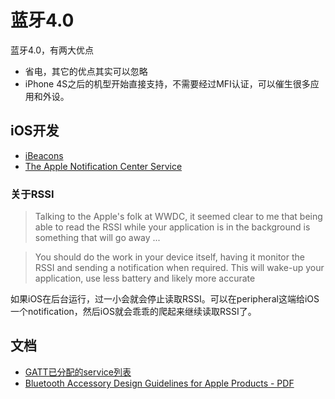 # 蓝牙4.0

蓝牙4.0，有两大优点

- 省电，其它的优点其实可以忽略
- iPhone 4S之后的机型开始直接支持，不需要经过MFI认证，可以催生很多应用和外设。

## iOS开发

* [iBeacons](ibeacons.html)
* [The Apple Notification Center Service](ancs.html)

### 关于RSSI

> Talking to the Apple's folk at WWDC, it seemed clear to me that being able to read the RSSI while your application is in the background is something that will go away ...

> You should do the work in your device itself, having it monitor the RSSI and sending a notification when required. This will wake-up your application, use less battery and likely more accurate

如果iOS在后台运行，过一小会就会停止读取RSSI。可以在peripheral这端给iOS一个notification，然后iOS就会乖乖的爬起来继续读取RSSI了。

## 文档

* [GATT已分配的service列表](http://developer.bluetooth.org/gatt/services/Pages/ServicesHome.aspx)
* [Bluetooth Accessory Design Guidelines for Apple Products - PDF](https://developer.apple.com/hardwaredrivers/BluetoothDesignGuidelines.pdf)
